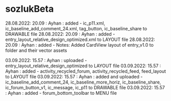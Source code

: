 # sozlukBeta

28.08.2022: 20.09 : Ayhan : added - ic_p11.xml, ic_baseline_add_comment_24.xml, tag_button, ic_baseline_share to DRAWABLE file
28.08.2022: 20.09 : Ayhan : added - entry_layout_relative_design_optimized.xml to LAYOUT file
28.08.2022: 20.09 : Ayhan : added - Notes: Added CardView layout of entry_v1.0 to folder and their vector assets   


03.09.2022: 15.57 : Ayhan : uploaded - entry_layout_relative_design_optimized to LAYOUT file
03.09.2022: 15.57 : Ayhan : added - activity_recycled_forum, activity_recycled_feed, feed_layout to LAYOUT file
03.09.2022: 15.57 : Ayhan : added and uploaded - ic_baseline_add_comment_24, ic_baseline_more_horiz, ic_baseline_share, ic_forum_button_v1, ic_message, ic_p11 to DRAWABLE file
03.09.2022: 15.57 : Ayhan : added - forum_bottom_toolbar to MENU file
